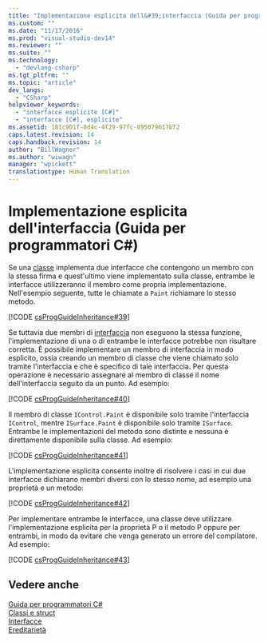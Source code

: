 ```yaml
---
title: "Implementazione esplicita dell&#39;interfaccia (Guida per programmatori C#) | Microsoft Docs"
ms.custom: ""
ms.date: "11/17/2016"
ms.prod: "visual-studio-dev14"
ms.reviewer: ""
ms.suite: ""
ms.technology: 
  - "devlang-csharp"
ms.tgt_pltfrm: ""
ms.topic: "article"
dev_langs: 
  - "CSharp"
helpviewer_keywords: 
  - "interfacce esplicite [C#]"
  - "interfacce [C#], esplicite"
ms.assetid: 181c901f-0d4c-4f29-97fc-895079617bf2
caps.latest.revision: 14
caps.handback.revision: 14
author: "BillWagner"
ms.author: "wiwagn"
manager: "wpickett"
translationtype: Human Translation
---
```

# Implementazione esplicita dell&#39;interfaccia (Guida per programmatori C#)
Se una [classe](../../../csharp/language-reference/keywords/class.md) implementa due interfacce che contengono un membro con la stessa firma e quest'ultimo viene implementato sulla classe, entrambe le interfacce utilizzeranno il membro come propria implementazione.  Nell'esempio seguente, tutte le chiamate a `Paint` richiamare lo stesso metodo.  
  
 [!CODE [csProgGuideInheritance#39](../CodeSnippet/VS_Snippets_VBCSharp/csProgGuideInheritance#39)]  
  
 Se tuttavia due membri di [interfaccia](../../../csharp/language-reference/keywords/interface.md) non eseguono la stessa funzione, l'implementazione di una o di entrambe le interfacce potrebbe non risultare corretta.  È possibile implementare un membro di interfaccia in modo esplicito, ossia creando un membro di classe che viene chiamato solo tramite l'interfaccia e che è specifico di tale interfaccia.  Per questa operazione è necessario assegnare al membro di classe il nome dell'interfaccia seguito da un punto.  Ad esempio:  
  
 [!CODE [csProgGuideInheritance#40](../CodeSnippet/VS_Snippets_VBCSharp/csProgGuideInheritance#40)]  
  
 Il membro di classe `IControl.Paint` è disponibile solo tramite l'interfaccia `IControl`, mentre `ISurface.Paint` è disponibile solo tramite `ISurface`.  Entrambe le implementazioni del metodo sono distinte e nessuna è direttamente disponibile sulla classe.  Ad esempio:  
  
 [!CODE [csProgGuideInheritance#41](../CodeSnippet/VS_Snippets_VBCSharp/csProgGuideInheritance#41)]  
  
 L'implementazione esplicita consente inoltre di risolvere i casi in cui due interfacce dichiarano membri diversi con lo stesso nome, ad esempio una proprietà e un metodo:  
  
 [!CODE [csProgGuideInheritance#42](../CodeSnippet/VS_Snippets_VBCSharp/csProgGuideInheritance#42)]  
  
 Per implementare entrambe le interfacce, una classe deve utilizzare l'implementazione esplicita per la proprietà P o il metodo P oppure per entrambi, in modo da evitare che venga generato un errore del compilatore.  Ad esempio:  
  
 [!CODE [csProgGuideInheritance#43](../CodeSnippet/VS_Snippets_VBCSharp/csProgGuideInheritance#43)]  
  
## Vedere anche  
 [Guida per programmatori C\#](../../../csharp/programming-guide/index.md)   
 [Classi e struct](../../../csharp/programming-guide/classes-and-structs/index.md)   
 [Interfacce](../../../csharp/programming-guide/interfaces/index.md)   
 [Ereditarietà](../../../csharp/programming-guide/classes-and-structs/inheritance.md)